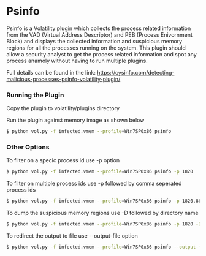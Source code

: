 # Psinfo
Psinfo is a Volatility plugin which collects the process related information from the VAD (Virtual Address Descriptor) and PEB (Process Enivornment Block) and displays the collected information and suspicious memory regions for all the processes running on the system. This plugin should allow a security analyst to get the process related information and spot any process anamoly without having to run multiple plugins.

Full details can be found in the link:
https://cysinfo.com/detecting-malicious-processes-psinfo-volatility-plugin/

### Running the Plugin

Copy the plugin to volatility/plugins directory

Run the plugin against memory image as shown below

```sh
$ python vol.py -f infected.vmem --profile=Win7SP0x86 psinfo
```

### Other Options

To filter on a specic process id use -p option

```sh
$ python vol.py -f infected.vmem --profile=Win7SP0x86 psinfo -p 1820
```

To filter on multiple process ids use -p followed by comma seperated process ids

```sh
$ python vol.py -f infected.vmem --profile=Win7SP0x86 psinfo -p 1820,868
```

To dump the suspicious memory regions use -D followed by directory name

```sh
$ python vol.py -f infected.vmem --profile=Win7SP0x86 psinfo -p 1820 -D dump/
```

To redirect the output to file use --output-file option

```sh
$ python vol.py -f infected.vmem --profile=Win7SP0x86 psinfo --output-file=output.txt
```

